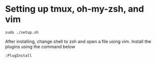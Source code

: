 # Setting up tmux, oh-my-zsh, and vim
```
sudo ./setup.sh
```
After installing, change shell to zsh and open a file using vim.
Install the plugins using the command below 
```
:PlugInstall
```
